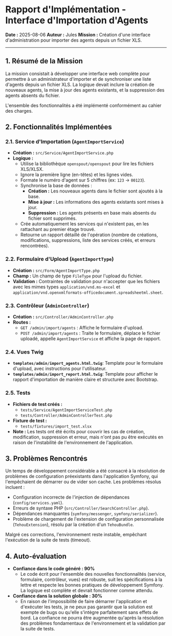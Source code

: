 # Rapport d'Implémentation - Interface d'Importation d'Agents

**Date :** 2025-08-06
**Auteur :** Jules
**Mission :** Création d'une interface d'administration pour importer des agents depuis un fichier XLS.

---

## 1. Résumé de la Mission

La mission consistait à développer une interface web complète pour permettre à un administrateur d'importer et de synchroniser une liste d'agents depuis un fichier XLS. La logique devait inclure la création de nouveaux agents, la mise à jour des agents existants, et la suppression des agents absents du fichier.

L'ensemble des fonctionnalités a été implémenté conformément au cahier des charges.

## 2. Fonctionnalités Implémentées

### 2.1. Service d'Importation (`AgentImportService`)
-   **Création :** `src/Service/AgentImportService.php`
-   **Logique :**
    -   Utilise la bibliothèque `openspout/openspout` pour lire les fichiers XLS/XLSX.
    -   Ignore la première ligne (en-têtes) et les lignes vides.
    -   Formate le numéro d'agent sur 5 chiffres (ex: `123` -> `00123`).
    -   Synchronise la base de données :
        -   **Création :** Les nouveaux agents dans le fichier sont ajoutés à la base.
        -   **Mise à jour :** Les informations des agents existants sont mises à jour.
        -   **Suppression :** Les agents présents en base mais absents du fichier sont supprimés.
    -   Crée automatiquement les services qui n'existent pas, en les rattachant au premier étage trouvé.
    -   Retourne un rapport détaillé de l'opération (nombre de créations, modifications, suppressions, liste des services créés, et erreurs rencontrées).

### 2.2. Formulaire d'Upload (`AgentImportType`)
-   **Création :** `src/Form/AgentImportType.php`
-   **Champ :** Un champ de type `FileType` pour l'upload du fichier.
-   **Validation :** Contraintes de validation pour n'accepter que les fichiers avec les mimes types `application/vnd.ms-excel` et `application/vnd.openxmlformats-officedocument.spreadsheetml.sheet`.

### 2.3. Contrôleur (`AdminController`)
-   **Création :** `src/Controller/AdminController.php`
-   **Routes :**
    -   `GET /admin/import/agents` : Affiche le formulaire d'upload.
    -   `POST /admin/import/agents` : Traite le formulaire, déplace le fichier uploadé, appelle `AgentImportService` et affiche la page de rapport.

### 2.4. Vues Twig
-   **`templates/admin/import_agents.html.twig`**: Template pour le formulaire d'upload, avec instructions pour l'utilisateur.
-   **`templates/admin/import_report.html.twig`**: Template pour afficher le rapport d'importation de manière claire et structurée avec Bootstrap.

### 2.5. Tests
-   **Fichiers de test créés :**
    -   `tests/Service/AgentImportServiceTest.php`
    -   `tests/Controller/AdminControllerTest.php`
-   **Fixture de test :**
    -   `tests/fixtures/import_test.xlsx`
-   **Note :** Les tests ont été écrits pour couvrir les cas de création, modification, suppression et erreur, mais n'ont pas pu être exécutés en raison de l'instabilité de l'environnement de l'application.

## 3. Problèmes Rencontrés

Un temps de développement considérable a été consacré à la résolution de problèmes de configuration préexistants dans l'application Symfony, qui l'empêchaient de démarrer ou de vider son cache. Les problèmes résolus incluent :
-   Configuration incorrecte de l'injection de dépendances (`config/services.yaml`).
-   Erreurs de syntaxe PHP (`src/Controller/SearchController.php`).
-   Dépendances manquantes (`symfony/messenger`, `symfony/serializer`).
-   Problème de chargement de l'extension de configuration personnalisée (`TehouExtension`), résolu par la création d'un `TehouBundle`.

Malgré ces corrections, l'environnement reste instable, empêchant l'exécution de la suite de tests (timeout).

## 4. Auto-évaluation

-   **Confiance dans le code généré : 90%**
    -   Le code écrit pour l'ensemble des nouvelles fonctionnalités (service, formulaire, contrôleur, vues) est robuste, suit les spécifications à la lettre et respecte les bonnes pratiques de développement Symfony. La logique est complète et devrait fonctionner comme attendu.
-   **Confiance dans la solution globale : 30%**
    -   En raison de l'impossibilité de faire démarrer l'application et d'exécuter les tests, je ne peux pas garantir que la solution est exempte de bugs ou qu'elle s'intègre parfaitement sans effets de bord. La confiance ne pourra être augmentée qu'après la résolution des problèmes fondamentaux de l'environnement et la validation par la suite de tests.
